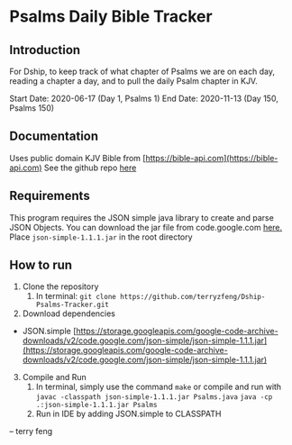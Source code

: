# Psalms Daily Bible Tracker
## Introduction 
For Dship, to keep track of what chapter of Psalms we are on each day, 
reading a chapter a day, and to pull the daily Psalm chapter in KJV.

Start Date: 2020-06-17 (Day 1, Psalms 1)
End Date: 2020-11-13 (Day 150, Psalms 150)

## Documentation
Uses public domain KJV Bible from [https://bible-api.com](https://bible-api.com)
See the github repo [here](https://github.com/seven1m/bible_api)

## Requirements
This program requires the JSON simple java library to create and parse JSON Objects.
You can download the jar file from code.google.com 
[here.](https://storage.googleapis.com/google-code-archive-downloads/v2/code.google.com/json-simple/json-simple-1.1.1.jar)
Place `json-simple-1.1.1.jar` in the root directory

## How to run
1. Clone the repository
    1. In terminal: `git clone https://github.com/terryzfeng/Dship-Psalms-Tracker.git`
2. Download dependencies
- JSON.simple [https://storage.googleapis.com/google-code-archive-downloads/v2/code.google.com/json-simple/json-simple-1.1.1.jar](https://storage.googleapis.com/google-code-archive-downloads/v2/code.google.com/json-simple/json-simple-1.1.1.jar)

3. Compile and Run
    1. In terminal, simply use the command
    `make`
    or compile and run with
    `javac -classpath json-simple-1.1.1.jar Psalms.java`
    `java -cp .:json-simple-1.1.1.jar Psalms`
    2. Run in IDE by adding JSON.simple to CLASSPATH

&ndash; terry feng
